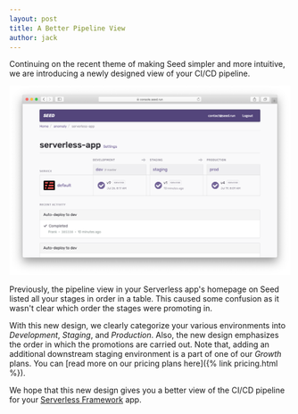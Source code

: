 ```yaml
---
layout: post
title: A Better Pipeline View
author: jack
---
```


Continuing on the recent theme of making Seed simpler and more intuitive, we are introducing a newly designed view of your CI/CD pipeline.

![Redesigned serverless pipeline view](/assets/blog/a-better-pipeline-view/redesigned-serverless-pipeline-view.png)

Previously, the pipeline view in your Serverless app's homepage on Seed listed all your stages in order in a table. This caused some confusion as it wasn't clear which order the stages were promoting in.

With this new design, we clearly categorize your various environments into _Development_, _Staging_, and _Production_. Also, the new design emphasizes the order in which the promotions are carried out. Note that, adding an additional downstream staging environment is a part of one of our _Growth_ plans. You can [read more on our pricing plans here]({% link pricing.html %}).

We hope that this new design gives you a better view of the CI/CD pipeline for your [Serverless Framework](https://serverless.com) app.
